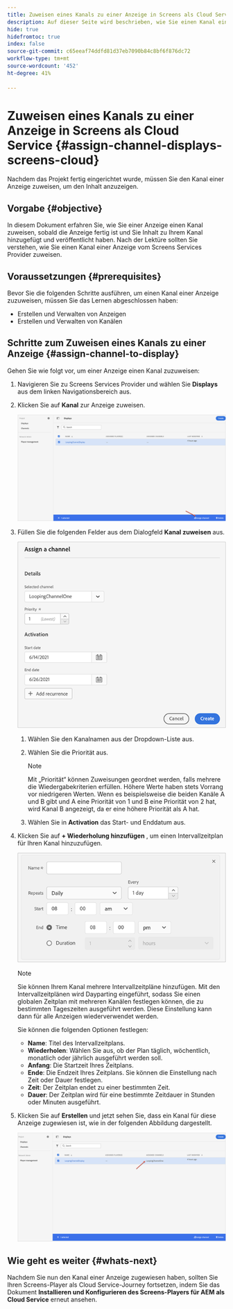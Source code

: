 ```yaml
---
title: Zuweisen eines Kanals zu einer Anzeige in Screens als Cloud Service
description: Auf dieser Seite wird beschrieben, wie Sie einen Kanal einer Anzeige in Screens als Cloud Service zuweisen.
hide: true
hidefromtoc: true
index: false
source-git-commit: c65eeaf74ddfd81d37eb7090b84c8bf6f876dc72
workflow-type: tm+mt
source-wordcount: '452'
ht-degree: 41%

---
```



# Zuweisen eines Kanals zu einer Anzeige in Screens als Cloud Service {#assign-channel-displays-screens-cloud}

Nachdem das Projekt fertig eingerichtet wurde, müssen Sie den Kanal einer Anzeige zuweisen, um den Inhalt anzuzeigen.

## Vorgabe {#objective}

In diesem Dokument erfahren Sie, wie Sie einer Anzeige einen Kanal zuweisen, sobald die Anzeige fertig ist und Sie Inhalt zu Ihrem Kanal hinzugefügt und veröffentlicht haben. Nach der Lektüre sollten Sie verstehen, wie Sie einen Kanal einer Anzeige vom Screens Services Provider zuweisen.

## Voraussetzungen {#prerequisites}

Bevor Sie die folgenden Schritte ausführen, um einen Kanal einer Anzeige zuzuweisen, müssen Sie das Lernen abgeschlossen haben:

* Erstellen und Verwalten von Anzeigen
* Erstellen und Verwalten von Kanälen

## Schritte zum Zuweisen eines Kanals zu einer Anzeige {#assign-channel-to-display}

Gehen Sie wie folgt vor, um einer Anzeige einen Kanal zuzuweisen:

1. Navigieren Sie zu Screens Services Provider und wählen Sie **Displays** aus dem linken Navigationsbereich aus.

1. Klicken Sie auf **Kanal** zur Anzeige zuweisen.

   ![image](/help/screens-cloud/assets/display/assignchannel-1.png)

1. Füllen Sie die folgenden Felder aus dem Dialogfeld **Kanal zuweisen** aus.

   ![image](/help/screens-cloud/assets/display/assignchannel-2.png)

   1. Wählen Sie den Kanalnamen aus der Dropdown-Liste aus.
   1. Wählen Sie die Priorität aus.

      >[!NOTE]
      >Mit „Priorität“ können Zuweisungen geordnet werden, falls mehrere die Wiedergabekriterien erfüllen. Höhere Werte haben stets Vorrang vor niedrigeren Werten. Wenn es beispielsweise die beiden Kanäle A und B gibt und A eine Priorität von 1 und B eine Priorität von 2 hat, wird Kanal B angezeigt, da er eine höhere Priorität als A hat.
   1. Wählen Sie in **Activation** das Start- und Enddatum aus.

1. Klicken Sie auf **+ Wiederholung hinzufügen** , um einen Intervallzeitplan für Ihren Kanal hinzuzufügen.

   ![image](/help/screens-cloud/assets/create-content/recurrence-1.png)

   >[!NOTE]
   >Sie können Ihrem Kanal mehrere Intervallzeitpläne hinzufügen. Mit den Intervallzeitplänen wird Dayparting eingeführt, sodass Sie einen globalen Zeitplan mit mehreren Kanälen festlegen können, die zu bestimmten Tageszeiten ausgeführt werden. Diese Einstellung kann dann für alle Anzeigen wiederverwendet werden.

   Sie können die folgenden Optionen festlegen:

   * **Name**: Titel des Intervallzeitplans.
   * **Wiederholen**: Wählen Sie aus, ob der Plan täglich, wöchentlich, monatlich oder jährlich ausgeführt werden soll.
   * **Anfang**: Die Startzeit Ihres Zeitplans.
   * **Ende**: Die Endzeit Ihres Zeitplans. Sie können die Einstellung nach Zeit oder Dauer festlegen.
   * **Zeit**: Der Zeitplan endet zu einer bestimmten Zeit.
   * **Dauer**: Der Zeitplan wird für eine bestimmte Zeitdauer in Stunden oder Minuten ausgeführt.

1. Klicken Sie auf **Erstellen** und jetzt sehen Sie, dass ein Kanal für diese Anzeige zugewiesen ist, wie in der folgenden Abbildung dargestellt.

   ![image](/help/screens-cloud/assets/display/assignchannel-3.png)


## Wie geht es weiter {#whats-next}

Nachdem Sie nun den Kanal einer Anzeige zugewiesen haben, sollten Sie Ihren Screens-Player als Cloud Service-Journey fortsetzen, indem Sie das Dokument **Installieren und Konfigurieren des Screens-Players für AEM als Cloud Service** erneut ansehen.
